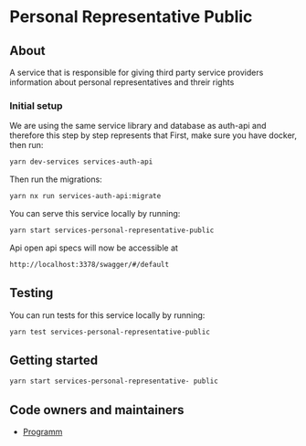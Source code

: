 # Personal Representative Public

## About

A service that is responsible for giving third party service providers information about personal representatives and threir rights

### Initial setup

We are using the same service library and database as auth-api and therefore this step by step represents that
First, make sure you have docker, then run:

```bash
yarn dev-services services-auth-api
```

Then run the migrations:

```bash
yarn nx run services-auth-api:migrate
```

You can serve this service locally by running:

```bash
yarn start services-personal-representative-public
```

Api open api specs will now be accessible at

```bash
http://localhost:3378/swagger/#/default
```

## Testing

You can run tests for this service locally by running:

```bash
yarn test services-personal-representative-public
```

## Getting started

```bash
yarn start services-personal-representative- public
```

## Code owners and maintainers

- [Programm](https://github.com/orgs/island-is/teams/programm/members)
